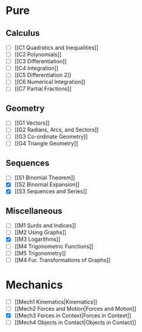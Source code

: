 # Pure
## Calculus
- [ ] [[C1 Quadratics and Inequalities]]
- [ ] [[C2 Polynomials]]
- [ ] [[C3 Differentiation]]
- [ ] [[C4 Integration]]
- [ ] [[C5 Differentiation 2]]
- [ ] [[C6 Numerical Integration]]
- [ ] [[C7 Partial Fractions]]
## Geometry
- [ ] [[G1 Vectors]]
- [ ] [[G2 Radians, Arcs, and Sectors]]
- [ ] [[G3 Co-ordinate Geometry]]
- [ ] [[G4 Triangle Geometry]]
## Sequences
- [ ] [[S1 Binomial Theorem]]
- [x] [[S2 Binomial Expansion]]
- [x] [[S3 Sequences and Series]]
## Miscellaneous
- [ ] [[M1 Surds and Indices]]
- [ ] [[M2 Using Graphs]]
- [x] [[M3 Logarithms]]
- [ ] [[M4 Trigonometric Functions]]
- [ ] [[M5 Trigonometry]]
- [ ] [[M4 Fur. Transformations of Graphs]]
# Mechanics
- [ ] [[Mech1 Kinematics|Kinematics]]
- [ ] [[Mech2 Forces and Motion|Forces and Motion]]
- [x] [[Mech3 Forces in Context|Forces in Context]]
- [ ] [[Mech4 Objects in Contact|Objects in Contact]]